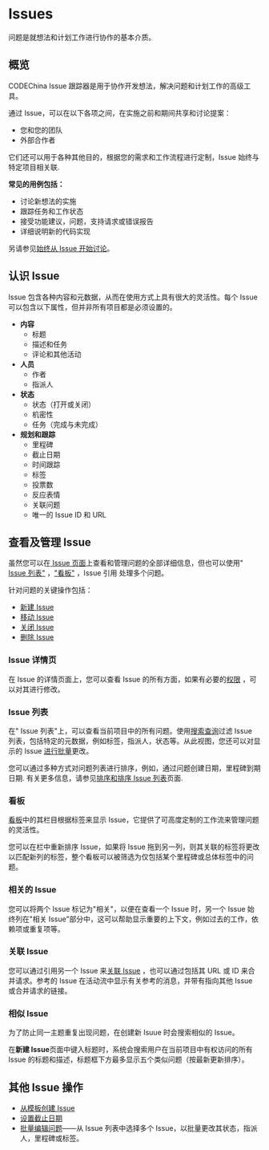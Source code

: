 # Issues[](#issues "Permalink")

问题是就想法和计划工作进行协作的基本介质。

## 概览[](#overview "Permalink")

CODEChina Issue 跟踪器是用于协作开发想法，解决问题和计划工作的高级工具。

通过 Issue，可以在以下各项之间，在实施之前和期间共享和讨论提案：

*   您和您的团队
*   外部合作者

它们还可以用于各种其他目的，根据您的需求和工作流程进行定制，Issue 始终与特定项目相关联.

**常见的用例包括：**

*   讨论新想法的实施
*   跟踪任务和工作状态
*   接受功能建议，问题，支持请求或错误报告
*   详细说明新的代码实现

另请参见[始终从 Issue 开始讨论](https://about.gitlab.com/blog/2016/03/03/start-with-an-issue/)。

## 认识 Issue[](#parts-of-an-issue "Permalink")

Issue 包含各种内容和元数据，从而在使用方式上具有很大的灵活性。每个 Issue 可以包含以下属性，但并非所有项目都是必须设置的。

*   **内容**
    *   标题
    *   描述和任务
    *   评论和其他活动
*   **人员**
    *   作者
    *   指派人
*   **状态**
    *   状态（打开或关闭）
    *   机密性
    *   任务（完成与未完成）
*   **规划和跟踪**
    *   里程碑
    *   截止日期
    *   时间跟踪
    *   标签
    *   投票数
    *   反应表情
    *   关联问题
    *   唯一的 Issue ID 和 URL


## 查看及管理 Issue[](#viewing-and-managing-issues "Permalink")

虽然您可以在[ Issue 页面](#issue-page)上查看和管理问题的全部详细信息，但也可以使用" [ Issue 列表"](#issues-list) ，["看板"](#issue-boards) ，Issue 引用 处理多个问题。

针对问题的关键操作包括：

*   [新建 Issue](/docs/user/project/issues/manage.md#create-a-new-issue)
*   [移动 Issue](/docs/user/project/issues/manage.md#moving-issues)
*   [关闭 Issue](/docs/user/project/issues/manage.md#closing-issues)
*   [删除 Issue](/docs/user/project/issues/manage.md#deleting-issues)

### Issue 详情页[](#issue-page "Permalink")

在 Issue 的详情页面上，您可以查看 Issue 的所有方面，如果有必要的[权限](/docs/user/permissions.md) ，可以对其进行修改。

### Issue 列表[](#issues-list "Permalink")

在" Issue 列表"上，可以查看当前项目中的所有问题。使用[搜索查询](/docs/user/search.md#filtering-issue-and-merge-request-lists)过滤 Issue 列表，包括特定的元数据，例如标签，指派人，状态等。从此视图，您还可以对显示的 Issue [进行批量](/docs/user/project/bulk-edit.md)更改。

您可以通过多种方式对问题列表进行排序，例如，通过问题创建日期，里程碑到期日期. 有关更多信息，请参见[排序和排序 Issue 列表](/docs/user/project/issues/sort.md)页面.

### 看板[](#issue-boards "Permalink")

[看板](/docs/user/project/kanban.md)中的其栏目根据标签来显示 Issue，它提供了可高度定制的工作流来管理问题的灵活性。

您可以在栏中重新排序 Issue，如果将 Issue 拖到另一列，则其关联的标签将更改以匹配新列的标签，整个看板可以被筛选为仅包括某个里程碑或总体标签中的问题。

### 相关的 Issue[](#related-issues-starter "Permalink")

您可以将两个 Issue 标记为"相关"，以便在查看一个 Issue 时，另一个 Issue 始终列在"相关 Issue"部分中，这可以帮助显示重要的上下文，例如过去的工作，依赖项或重复项等。

### 关联 Issue[](#crosslinking-issues "Permalink")

您可以通过引用另一个 Issue 来[关联 Issue](/docs/user/project/issues/crosslinking.md) ，也可以通过包括其 URL 或 ID 来合并请求。参考的 Issue 在活动流中显示有关参考的消息，并带有指向其他 Issue 或合并请求的链接。

### 相似 Issue[](#similar-issues "Permalink")

为了防止同一主题重复出现问题，在创建新 Isuue 时会搜索相似的 Issue。

在**新建 Issue**页面中键入标题时，系统会搜索用户在当前项目中有权访问的所有 Issue 的标题和描述，标题框下方最多显示五个类似问题（按最新更新排序）。

## 其他 Issue 操作[](#other-issue-actions "Permalink")

*   [从模板创建 Issue](/docs/user/project/description-template.md#using-the-templates)
*   [设置截止日期](/docs/user/project/issues/due-date.md)
*   [批量编辑问题](/docs/user/project/bulk-edit.md)——从 Issue 列表中选择多个 Issue，以批量更改其状态，指派人，里程碑或标签。